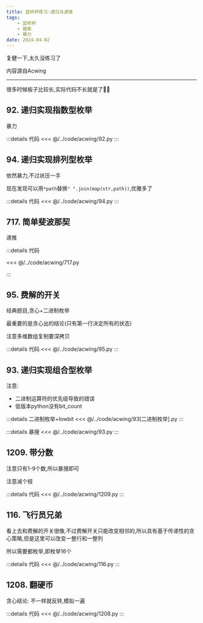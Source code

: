 ```yaml
---
title: 蓝桥杯练习-递归与递推
tags:
    - 蓝桥杯
    - 搜索
    - 暴力
date: 2024-04-02
---
```


复健一下,太久没练习了

内容源自Acwing

---

很多时候板子比较长,实际代码不长就是了:face_in_clouds:

## 92. 递归实现指数型枚举
 
暴力

:::details 代码
<<< @/../code/acwing/92.py
:::

## 94. 递归实现排列型枚举

依然暴力,不过状压一手

现在发现可以用`*path`替换`" ".join(map(str,path))`,优雅多了

:::details 代码
<<< @/../code/acwing/94.py
:::


## 717. 简单斐波那契

递推

:::details 代码

<<< @/../code/acwing/717.py

:::

## 95. 费解的开关

经典题目,贪心+二进制枚举

最重要的是贪心出的结论(只有第一行决定所有的状态)

注意多维数组复制要深拷贝

:::details 代码
<<< @/../code/acwing/95.py
:::


## 93. 递归实现组合型枚举

注意:

- 二进制运算符的优先级导致的错误
- 低版本python没有bit_count

:::details 二进制枚举+lowbit
<<< @/../code/acwing/93[二进制枚举].py
:::

:::details 暴搜
<<< @/../code/acwing/93.py
:::

## 1209. 带分数

注意只有1-9个数,所以暴搜即可

注意减个枝

:::details 代码
<<< @/../code/acwing/1209.py
:::


## 116. 飞行员兄弟

看上去和费解的开关很像,不过费解开关只能改变相邻的,所以具有基于传递性的贪心策略,但是这里可以改变一整行和一整列

所以需要都枚举,即枚举16个


:::details 代码
<<< @/../code/acwing/116.py
:::

## 1208. 翻硬币

贪心结论: 不一样就反转,模拟一遍

:::details 代码
<<< @/../code/acwing/1208.py
:::